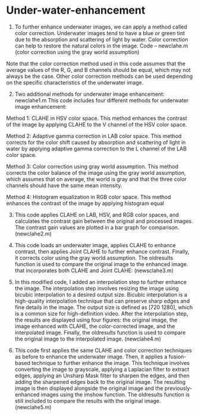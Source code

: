 # Under-water-enhancement
1. To further enhance underwater images, we can apply a method called color correction. Underwater images tend to have a blue or green tint due to the absorption and scattering of light by water. Color correction can help to restore the natural colors in the image.
Code – newclahe.m (color correction using the gray world assumption)

Note that the color correction method used in this code assumes that the average values of the R, G, and B channels should be equal, which may not always be the case. Other color correction methods can be used depending on the specific characteristics of the underwater image.


2. Two additional methods for underwater image enhancement: newclahe1.m
This code includes four different methods for underwater image enhancement:

Method 1: CLAHE in HSV color space. This method enhances the contrast of the image by applying CLAHE to the V channel of the HSV color space.

Method 2: Adaptive gamma correction in LAB color space. This method corrects for the color shift caused by absorption and scattering of light in water by applying adaptive gamma correction to the L channel of the LAB color space.

Method 3: Color correction using gray world assumption. This method corrects the color balance of the image using the gray world assumption, which assumes that on average, the world is gray and that the three color channels should have the same mean intensity.

Method 4: Histogram equalization in RGB color space. This method enhances the contrast of the image by applying histogram equal



3. This code applies CLAHE on LAB, HSV, and RGB color spaces, and calculates the contrast gain between the original and processed images. The contrast gain values are plotted in a bar graph for comparison.
(newclahe2.m)



4. This code loads an underwater image, applies CLAHE to enhance contrast, then applies Joint CLAHE to further enhance contrast. Finally, it corrects color using the gray world assumption. The oldresults function is used to compare the original image to the enhanced image.
that incorporates both CLAHE and Joint CLAHE: (newsclahe3.m)

5. In this modified code, I added an interpolation step to further enhance the image. The interpolation step involves resizing the image using bicubic interpolation to a desired output size. Bicubic interpolation is a high-quality interpolation technique that can preserve sharp edges and fine details in the image. The output size is defined as [720 1280], which is a common size for high-definition video.
After the interpolation step, the results are displayed using four figures: the original image, the image enhanced with CLAHE, the color-corrected image, and the interpolated image. Finally, the oldresults function is used to compare the original image to the interpolated image.
(newclahe4.m)


6. This code first applies the same CLAHE and color correction techniques as before to enhance the underwater image. Then, it applies a fusion-based technique to further enhance the image. This technique involves converting the image to grayscale, applying a Laplacian filter to extract edges, applying an Unsharp Mask filter to sharpen the edges, and then adding the sharpened edges back to the original image. The resulting image is then displayed alongside the original image and the previously-enhanced images using the imshow function. The oldresults function is still included to compare the results with the original image. (newclahe5.m)

